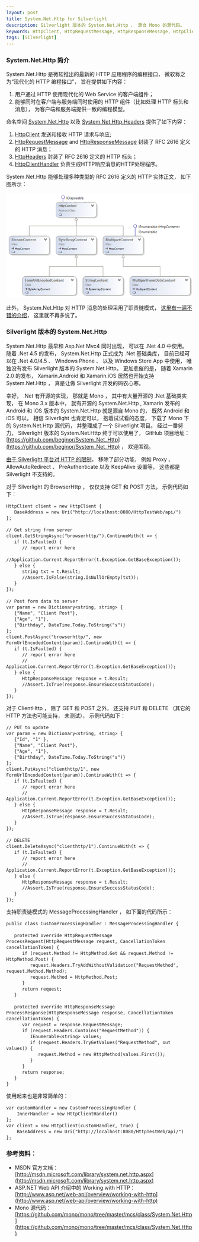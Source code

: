 ```yaml
---
layout: post
title: System.Net.Http for Silverlight 
description: Silverlight 版本的 System.Net.Http ， 源自 Mono 的源代码。 
keywords: HttpClient, HttpRequestMessage, HttpResponseMessage, HttpClientHandler, HttpHeaders, HttpClientHandler, DelegatingHandler, HttpConent, ByteArrayContent, FormUrlEncodedContent, etc.
tags: [Silverlight]
---
```


### System.Net.Http 简介

System.Net.Http 是微软推出的最新的 HTTP 应用程序的编程接口， 微软称之为“现代化的 HTTP 编程接口”， 旨在提供如下内容：

1. 用户通过 HTTP 使用现代化的 Web Service 的客户端组件；
2. 能够同时在客户端与服务端同时使用的 HTTP 组件（比如处理 HTTP 标头和消息）， 为客户端和服务端提供一致的编程模型。

命名空间 [System.Net.Http](http://msdn.microsoft.com/en-us/library/system.net.http.aspx) 以及 [System.Net.Http.Headers](http://msdn.microsoft.com/en-us/library/system.net.http.headers.aspx) 提供了如下内容：

1. [HttpClient](http://msdn.microsoft.com/en-us/library/system.net.http.httpclient.aspx) 发送和接收 HTTP 请求与响应;
2. [HttpRequestMessage](http://msdn.microsoft.com/en-us/library/system.net.http.httprequestmessage.aspx) and [HttpResponseMessage](http://msdn.microsoft.com/en-us/library/system.net.http.httpresponsemessage.aspx) 封装了 RFC 2616 定义的 HTTP 消息；
3. [HttpHeaders](http://msdn.microsoft.com/en-us/library/system.net.http.headers.httpheaders.aspx) 封装了 RFC 2616 定义的 HTTP 标头；
4. [HttpClientHandler](http://msdn.microsoft.com/en-us/library/system.net.http.httpclienthandler.aspx) 负责生成HTTP响应消息的HTTP处理程序。

System.Net.Http 能够处理多种类型的 RFC 2616 定义的 HTTP 实体正文， 如下图所示：

![HttpContent Class Diagrams](/assets/post-images/system-net-http-httpcontent.png)

此外， System.Net.Http 对 HTTP 消息的处理采用了职责链模式， [这里有一遍不错的介绍](http://www.asp.net/web-api/overview/working-with-http/http-message-handlers)， 这里就不再多说了。

### Silverlight 版本的 System.Net.Http

System.Net.Http 最早和 Asp.Net Mvc4 同时出现， 可以在 .Net 4.0 中使用。 随着 .Net 4.5 的发布， System.Net.Http 正式成为 .Net 基础类库， 目前已经可以在 .Net 4.0/4.5 、 Windows Phone 、 以及 Windows Store App 中使用， 唯独没有发布 Silverlight 版本的 System.Net.Http。 更加悲催的是， 随着 Xamarin 2.0 的发布， Xamarin.Android 和 Xamarin.iOS 居然也开始支持 System.Net.Http ， 真是让做 Silverlight 开发的码农心寒。

幸好， .Net 有开源的实现， 那就是 Mono ， 其中有大量开源的 .Net 基础类实现， 在 Mono 3.x 版本中， 就有开源的 System.Net.Http , Xamarin 发布的 Android 和 iOS 版本的 System.Net.Http 就是源自 Mono 的， 既然 Android 和 iOS 可以， 相信 Silverlight 也肯定可以， 抱着试试看的态度， 下载了 Mono 下的 System.Net.Http 源代码， 并整理成了一个 Silverlight 项目。 经过一番努力， Silverlight 版本的 System.Net.Http 终于可以使用了， GitHub 项目地址： [https://github.com/beginor/System_Net_Http](https://github.com/beginor/System_Net_Http) ， 欢迎围观。

[由于 Silverlight 平台对 HTTP 的限制](http://msdn.microsoft.com/library/cc838250.aspx)， 移除了部分功能， 例如 Proxy 、 AllowAutoRedirect 、 PreAuthenticate 以及 KeepAlive 设置等， 这些都是 Silverlight 不支持的。

对于 Silverlight 的 BrowserHttp ， 仅仅支持 GET 和 POST 方法， 示例代码如下：

    HttpClient client = new HttpClient {
       BaseAddress = new Uri("http://localhost:8080/HttpTestWeb/api/")
    };

    // Get string from server
    client.GetStringAsync("browserhttp/").ContinueWith(t => {
       if (t.IsFaulted) {
          // report error here
          //Application.Current.ReportError(t.Exception.GetBaseException());
       } else {
          string txt = t.Result;
          //Assert.IsFalse(string.IsNullOrEmpty(txt));
       }
    });

    // Post form data to server
    var param = new Dictionary<string, string> {
       {"Name", "Client Post"},
       {"Age", "1"},
       {"Birthday", DateTime.Today.ToString("s")}
    };
    client.PostAsync("browserhttp/", new FormUrlEncodedContent(param)).ContinueWith(t => {
       if (t.IsFaulted) {
          // report error here
          // Application.Current.ReportError(t.Exception.GetBaseException());
       } else {
          HttpResponseMessage response = t.Result;
          //Assert.IsTrue(response.EnsureSuccessStatusCode);
       }
    });

对于 ClientHttp ， 除了 GET 和 POST 之外， 还支持 PUT 和 DELETE （其它的 HTTP 方法也可能支持， 未测试）， 示例代码如下：

    // PUT to update
    var param = new Dictionary<string, string> {
       {"Id", "1" },
       {"Name", "Client Post"},
       {"Age", "1"},
       {"Birthday", DateTime.Today.ToString("s")}
    };
    client.PutAsync("clienthttp/1", new FormUrlEncodedContent(param)).ContinueWith(t => {
       if (t.IsFaulted) {
          // report error here
          // Application.Current.ReportError(t.Exception.GetBaseException());
       } else {
          HttpResponseMessage response = t.Result;
          //Assert.IsTrue(response.EnsureSuccessStatusCode);
       }
    });

    // DELETE
    client.DeleteAsync("clienthttp/1").ContinueWith(t => {
       if (t.IsFaulted) {
          // report error here
          // Application.Current.ReportError(t.Exception.GetBaseException());
       } else {
          HttpResponseMessage response = t.Result;
          //Assert.IsTrue(response.EnsureSuccessStatusCode);
       }
    });

支持职责链模式的 MessageProcessingHandler ， 如下面的代码所示：

    public class CustomProcessingHandler : MessageProcessingHandler {

       protected override HttpRequestMessage ProcessRequest(HttpRequestMessage request, CancellationToken cancellationToken) {
          if (request.Method != HttpMethod.Get && request.Method != HttpMethod.Post) {
             request.Headers.TryAddWithoutValidation("RequestMethod", request.Method.Method);
             request.Method = HttpMethod.Post;
          }
          return request;
       }

       protected override HttpResponseMessage ProcessResponse(HttpResponseMessage response, CancellationToken cancellationToken) {
          var request = response.RequestMessage;
          if (request.Headers.Contains("RequestMethod")) {
             IEnumerable<string> values;
             if (request.Headers.TryGetValues("RequestMethod", out values)) {
                request.Method = new HttpMethod(values.First());
             }
          }
          return response;
       }
    }

使用起来也是非常简单的：

    var customHandler = new CustomProcessingHandler {
        InnerHandler = new HttpClientHandler()
    };
    var client = new HttpClient(customHandler, true) {
        BaseAddress = new Uri("http://localhost:8080/HttpTestWeb/api/")
    };

### 参考资料：

- MSDN 官方文档：[http://msdn.microsoft.com/library/system.net.http.aspx](http://msdn.microsoft.com/library/system.net.http.aspx)
- ASP.NET Web API 介绍中的 Working with HTTP： [http://www.asp.net/web-api/overview/working-with-http](http://www.asp.net/web-api/overview/working-with-http)
- Mono 源代码： [https://github.com/mono/mono/tree/master/mcs/class/System.Net.Http](https://github.com/mono/mono/tree/master/mcs/class/System.Net.Http)